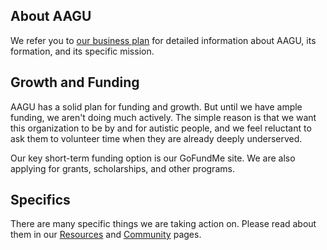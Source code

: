 ## About AAGU
We refer you to [our business plan](https://aagu.org/biz_plan) for detailed information about AAGU, its formation, and its specific mission.

## Growth and Funding
AAGU has a solid plan for funding and growth. But until we have ample funding, we aren't doing much actively. The simple reason is that we want this organization to be by and for autistic people, and we feel reluctant to ask them to volunteer time when they are already deeply underserved.

Our key short-term funding option is our GoFundMe site. We are also applying for grants, scholarships, and other programs.

## Specifics
There are many specific things we are taking action on. Please read about them in our [Resources](?page=resources) and [Community](?page=community) pages.